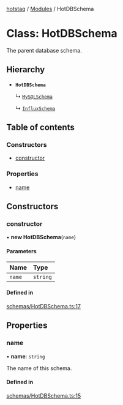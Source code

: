 [hotstaq](../README.md) / [Modules](../modules.md) / HotDBSchema

# Class: HotDBSchema

The parent database schema.

## Hierarchy

- **`HotDBSchema`**

  ↳ [`MySQLSchema`](MySQLSchema.md)

  ↳ [`InfluxSchema`](InfluxSchema.md)

## Table of contents

### Constructors

- [constructor](HotDBSchema.md#constructor)

### Properties

- [name](HotDBSchema.md#name)

## Constructors

### constructor

• **new HotDBSchema**(`name`)

#### Parameters

| Name | Type |
| :------ | :------ |
| `name` | `string` |

#### Defined in

[schemas/HotDBSchema.ts:17](https://github.com/OurFreeLight/HotStaq/blob/1bc3620/src/schemas/HotDBSchema.ts#L17)

## Properties

### name

• **name**: `string`

The name of this schema.

#### Defined in

[schemas/HotDBSchema.ts:15](https://github.com/OurFreeLight/HotStaq/blob/1bc3620/src/schemas/HotDBSchema.ts#L15)
